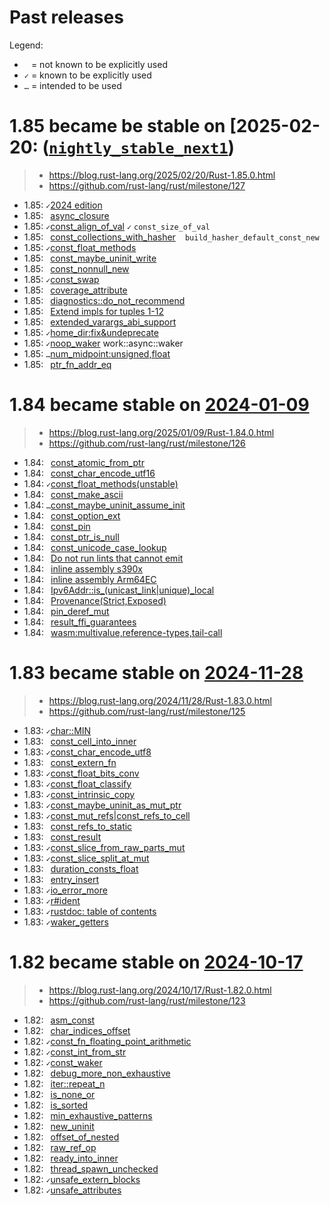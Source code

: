 # Past releases

Legend:

- ` ` = not known to be explicitly used
- `✓` = known to be explicitly used
- `…` = intended to be used

# 1.85 became be stable on [2025-02-20: ([`nightly_stable_next1`](https://releases.rs/docs/1.85.0/))
> - <https://blog.rust-lang.org/2025/02/20/Rust-1.85.0.html>
> - <https://github.com/rust-lang/rust/milestone/127>

- 1.85: `✓`[2024 edition](https://github.com/rust-lang/rust/issues/117258)
- 1.85: ` `[async_closure](https://github.com/rust-lang/rust/pull/132706)
- 1.85: `✓`[const_align_of_val](https://github.com/rust-lang/rust/pull/133762)
        `✓` `const_size_of_val`
- 1.85: ` `[const_collections_with_hasher](https://github.com/rust-lang/rust/pull/133696)
        ` ` `build_hasher_default_const_new`
- 1.85: `✓`[const_float_methods](https://github.com/rust-lang/rust/issues/130843)
- 1.85: ` `[const_maybe_uninit_write](https://github.com/rust-lang/rust/pull/131713)
- 1.85: ` `[const_nonnull_new](https://github.com/rust-lang/rust/pull/134116)
- 1.85: `✓`[const_swap](https://github.com/rust-lang/rust/pull/134757)
- 1.85: ` `[coverage_attribute](https://github.com/rust-lang/rust/pull/130766)
- 1.85: ` `[diagnostics::do_not_recommend](https://github.com/rust-lang/rust/pull/132056)
- 1.85: ` `[Extend impls for tuples 1-12](https://github.com/rust-lang/rust/pull/132187)
- 1.85: ` `[extended_varargs_abi_support](https://github.com/rust-lang/rust/pull/116161)
- 1.85: `✓`[home_dir:fix&undeprecate](https://github.com/rust-lang/rust/pull/132515)
- 1.85: `✓`[noop_waker](https://github.com/rust-lang/rust/issues/98286) work::async::waker
- 1.85: `…`[num_midpoint:unsigned,float](https://github.com/rust-lang/rust/pull/131784)
- 1.85: ` `[ptr_fn_addr_eq](https://github.com/rust-lang/rust/pull/133678)

# 1.84 became stable on [2024-01-09](https://releases.rs/docs/1.84.0/)
> - <https://blog.rust-lang.org/2025/01/09/Rust-1.84.0.html>
> - <https://github.com/rust-lang/rust/milestone/126>

- 1.84: ` `[const_atomic_from_ptr](https://github.com/rust-lang/rust/pull/131717)
- 1.84: ` `[const_char_encode_utf16](https://github.com/rust-lang/rust/pull/132153)
- 1.84: `✓`[const_float_methods(unstable)](https://github.com/rust-lang/rust/pull/130568)
- 1.84: ` `[const_make_ascii](https://github.com/rust-lang/rust/pull/131496)
- 1.84: `…`[const_maybe_uninit_assume_init](https://github.com/rust-lang/rust/pull/131274)
- 1.84: ` `[const_option_ext](https://github.com/rust-lang/rust/pull/132966)
- 1.84: ` `[const_pin](https://github.com/rust-lang/rust/issues/76654)
- 1.84: ` `[const_ptr_is_null](https://github.com/rust-lang/rust/pull/133116)
- 1.84: ` `[const_unicode_case_lookup](https://github.com/rust-lang/rust/pull/132948)
- 1.84: ` `[Do not run lints that cannot emit](https://github.com/rust-lang/rust/pull/125116)
- 1.84: ` `[inline assembly s390x](https://github.com/rust-lang/rust/pull/131258)
- 1.84: ` `[inline assembly Arm64EC ](https://github.com/rust-lang/rust/pull/131781)
- 1.84: ` `[Ipv6Addr::is_(unicast_link|unique)_local](https://github.com/rust-lang/rust/pull/129238)
- 1.84: ` `[Provenance(Strict,Exposed)](https://github.com/rust-lang/rust/pull/130350)
- 1.84: ` `[pin_deref_mut](https://github.com/rust-lang/rust/pull/129424)
- 1.84: ` `[result_ffi_guarantees](https://github.com/rust-lang/rust/pull/130628)
- 1.84: ` `[wasm:multivalue,reference-types,tail-call](https://github.com/rust-lang/rust/pull/131080)

# 1.83 became stable on [2024-11-28](https://releases.rs/docs/1.83.0/)
> - <https://blog.rust-lang.org/2024/11/28/Rust-1.83.0.html>
> - <https://github.com/rust-lang/rust/milestone/125>

- 1.83: `✓`[char::MIN](https://github.com/rust-lang/rust/pull/130154)
- 1.83: ` `[const_cell_into_inner](https://github.com/rust-lang/rust/pull/130972)
- 1.83: `✓`[const_char_encode_utf8](https://github.com/rust-lang/rust/pull/131463)
- 1.83: ` `[const_extern_fn](https://github.com/rust-lang/rust/pull/129753)
- 1.83: `✓`[const_float_bits_conv](https://github.com/rust-lang/rust/pull/129555)
- 1.83: `✓`[const_float_classify](https://github.com/rust-lang/rust/pull/130157)
- 1.83: `✓`[const_intrinsic_copy](https://github.com/rust-lang/rust/pull/130762)
- 1.83: `✓`[const_maybe_uninit_as_mut_ptr](https://github.com/rust-lang/rust/pull/130542)
- 1.83: `✓`[const_mut_refs|const_refs_to_cell](https://github.com/rust-lang/rust/pull/129195)
- 1.83: ` `[const_refs_to_static](https://github.com/rust-lang/rust/pull/129759)
- 1.83: ` `[const_result](https://github.com/rust-lang/rust/pull/131287)
- 1.83: `✓`[const_slice_from_raw_parts_mut](https://github.com/rust-lang/rust/pull/130403)
- 1.83: `✓`[const_slice_split_at_mut](https://github.com/rust-lang/rust/pull/130428)
- 1.83: ` `[duration_consts_float](https://github.com/rust-lang/rust/pull/131289)
- 1.83: ` `[entry_insert](https://github.com/rust-lang/rust/pull/130290)
- 1.83: `✓`[io_error_more](https://github.com/rust-lang/rust/pull/128316)
- 1.83: `✓`[r#ident](https://github.com/rust-lang/rust/pull/126452)
- 1.83: `✓`[rustdoc: table of contents](https://github.com/rust-lang/rust/pull/120736)
- 1.83: `✓`[waker_getters](https://github.com/rust-lang/rust/pull/129919)

# 1.82 became stable on [2024-10-17](https://releases.rs/docs/1.82.0/)
> - <https://blog.rust-lang.org/2024/10/17/Rust-1.82.0.html>
> - <https://github.com/rust-lang/rust/milestone/123>

- 1.82: ` `[asm_const](https://github.com/rust-lang/rust/pull/128570)
- 1.82: ` `[char_indices_offset](https://github.com/rust-lang/rust/pull/129276)
- 1.82: `✓`[const_fn_floating_point_arithmetic](https://github.com/rust-lang/rust/pull/128596)
- 1.82: `✓`[const_int_from_str](https://github.com/rust-lang/rust/pull/124941)
- 1.82: `✓`[const_waker](https://github.com/rust-lang/rust/pull/128228)
- 1.82: ` `[debug_more_non_exhaustive](https://github.com/rust-lang/rust/pull/131109)
- 1.82: ` `[iter::repeat_n](https://github.com/rust-lang/rust/pull/129294)
- 1.82: ` `[is_none_or](https://github.com/rust-lang/rust/pull/129086)
- 1.82: ` `[is_sorted](https://github.com/rust-lang/rust/pull/128279)
- 1.82: ` `[min_exhaustive_patterns](https://github.com/rust-lang/rust/pull/122792)
- 1.82: ` `[new_uninit](https://github.com/rust-lang/rust/pull/129401)
- 1.82: ` `[offset_of_nested](https://github.com/rust-lang/rust/pull/128284)
- 1.82: ` `[raw_ref_op](https://github.com/rust-lang/rust/pull/127679)
- 1.82: ` `[ready_into_inner](https://github.com/rust-lang/rust/pull/116528)
- 1.82: ` `[thread_spawn_unchecked](https://github.com/rust-lang/rust/pull/129161)
- 1.82: `✓`[unsafe_extern_blocks](https://github.com/rust-lang/rust/pull/127921)
- 1.82: `✓`[unsafe_attributes](https://github.com/rust-lang/rust/pull/128771)
